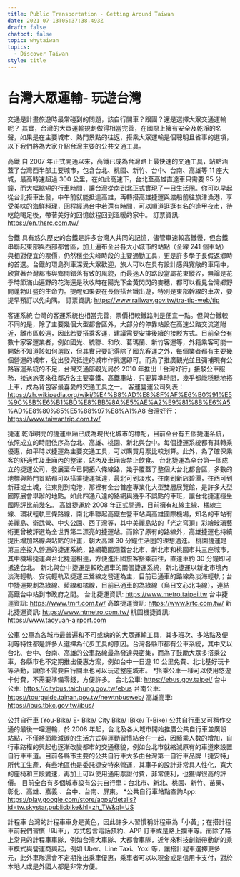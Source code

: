 ```yaml
---
title: Public Transportation - Getting Around Taiwan
date: 2021-07-13T05:37:38.493Z
draft: false
chatbot: false
topic: whytaiwan
topics:
  - Discover Taiwan
style: title
---
```

# 台灣大眾運輸- 玩遊台灣

交通是計畫旅遊時最常碰到的問題，該自行開車？跟團？還是選擇大眾交通運輸呢？
其實，台灣的大眾運輸規劃做得相當完善，在國際上擁有安全及乾淨的名聲，如果是在主要城市、熱門景點的往返，搭乘大眾運輸是個聰明且省事的選項，以下我們將為大家介紹台灣主要的公共交通工具。

高鐵
自 2007 年正式開通以來，高鐵已成為台灣路上最快速的交通工具，站點涵蓋了台灣西半部主要城市，包含台北、桃園、新竹、台中、台南、高雄等 11 座大城，最高時速超過 300 公里，在如此高速下，台北至高雄直達車只需要 95 分鐘，而大幅縮短的行車時間，讓台灣從南到北正式實現了一日生活圈。你可以早起從台北搭車出發，中午前就能抵達高雄，再轉搭高雄捷運與渡船前往旗津漁港，享受美味的海鮮料理，回程經過台中若還有時間，可以順道逛逛有名的逢甲夜市，待吃飽喝足後，帶著美好的回憶啟程回到溫暖的家中。
訂票資訊: https://en.thsrc.com.tw/

台鐵
具有悠久歷史的台鐵是許多台灣人共同的記憶，儘管車速較高鐵慢，但台鐵串聯起東部與西部都會區，加上遍布全台各大小城市的站點（全線 241 個車站）與相對便宜的票價，仍然穩坐尖峰時段的主要通勤工具，更是許多學子長假返鄉時的首選。台鐵的環島列車深受大眾歡迎，旅人可以在具有設計感與寬敞的車廂中，欣賞著台灣都市與鄉間錯落有致的風貌，而最迷人的路段當屬花東縱谷，無論是花季時節滿山遍野的花海還是秋收時在陽光下金黃閃閃的麥穗，都可以看見台灣鄉野間蓬勃旺盛的生命力。提醒如果要在長假搭台鐵出遊，特別是東部幹線的車次，要提早預訂以免向隅。
訂票資訊: https://www.railway.gov.tw/tra-tip-web/tip

客運系統
台灣的客運系統也相當完善，票價相較鐵路則是便宜一點。但與台鐵較不同的是，除了主要幾個大型都會區外，大部分的停靠站設在高速公路交流道附近，離市區較遠，因此若要搭乘客運，建議需要安排後續的接駁方式。目前全台有數十家客運業者，例如國光、統聯、和欣、葛瑪蘭、新竹客運等，外籍乘客可能一開始不知道該如何選取，但其實只要記得除了國光客運之外，每個業者都有主要幾個營運的城市，從出發與抵達的城市作挑選即可。而為了推廣觀光並且彌補現有公路客運系統的不足，台灣交通部觀光局於 2010 年推出「台灣好行」接駁公車服務，接送旅客來往鄰近各主要臺鐵、高鐵車站，只要算準時間，幾乎都能穩穩地搭上車，成為背包客最喜愛的交通工具之一。
客運營運公司列表：https://zh.wikipedia.org/wiki/%E4%B8%AD%E8%8F%AF%E6%B0%91%E5%9C%8B%E6%B1%BD%E8%BB%8A%E5%AE%A2%E9%81%8B%E6%A5%AD%E8%80%85%E5%88%97%E8%A1%A8
台灣好行：https://www.taiwantrip.com.tw/  

捷運
乾淨明亮的捷運車廂已成為現代化城市的標配，目前全台有五個捷運系統，依照成立的時間依序為台北、高雄、桃園、新北與台中。每個捷運系統都有其轉乘優惠，如平時以捷運為主要交通工具，可以購買月票比較划算。此外，為了確保乘客的舒適性及車廂內的整潔，站內及車廂皆禁止飲食。
台北捷運為全台第一個成立的捷運公司，發展至今已開拓六條線路，幾乎覆蓋了整個大台北都會區，多數的地標與熱門景點都可以搭乘捷運抵達，最北可到淡水，往南到新店碧潭，往西可到新莊或土城，往東則到南港，那裡有全台首座專業化大型雙層展覽館，是許多大型國際展會舉辦的地點。如此四通八達的路網與幾乎不誤點的車班，讓台北捷運穩坐國際評比前幾名。
高雄捷運於 2008 年正式開通，目前擁有紅線主線、橘線主線、環狀輕軌三條路線，南北串聯起高鐵左營車站與高雄國際機場，知名的車站有美麗島、衛武營、中央公園、西子灣等，其中美麗島站的「光之穹頂」彩繪玻璃藝術更曾被評選為全世界第二漂亮的捷運站。而除了原有的路線外，高雄捷運也持續提出增加路線與站點的計畫，朝大高雄 30 分鐘生活圈的理想邁進。
桃園捷運是第三座投入營運的捷運系統，路網範圍涵蓋台北市、新北市和桃園市共三座城市，其中機場捷運與台北捷運相連，方便進出國旅客搭乘前往，直達車約 30 分鐘即可抵達台北。
新北與台中捷運是較晚通車的兩個捷運系統，新北捷運以新北市境內淡海輕軌、安坑輕軌及捷運三鶯線之營運為主，目前已通車的路線為淡海輕軌；台中捷運規劃為綠線、藍線和橘線，目前已通車的為綠線（烏日文心北屯線），連結高鐵台中站到市政府之間。
台北捷運資訊: https://www.metro.taipei.tw
台中捷運資訊: https://www.tmrt.com.tw/
高雄捷運資訊: https://www.krtc.com.tw/
新北捷運資訊: https://www.ntmetro.com.tw/
桃園機捷資訊: https://www.taoyuan-airport.com

公車
公車為各城市最普遍和不可或缺的的大眾運輸工具，其多班次、多站點及便利等特性都是許多人選擇為代步工具的原因。台灣各縣市都有公車系統，其中又以台北、台中、台南、高雄的公車路線最為發達與密集，而為了鼓勵大眾多搭乘公車，各縣市也不定期推出優惠方案，例如台中一日遊 10 公里免費、北北基好玩卡等活動，讓你不需要自行開車也可以玩遊整座城市。
*搭乘公車一樣可以使用悠遊卡付費，不需要準備零錢，方便許多。
台北公車: https://ebus.gov.taipei/
台中公車: https://citybus.taichung.gov.tw/ebus
台南公車: https://tourguide.tainan.gov.tw/newtnbusweb/
高雄高車: https://ibus.tbkc.gov.tw/ibus/

公共自行車 (You-Bike/ E- Bike/ City Bike/ iBike/ T-Bike)
公共自行車又可稱作交通的最後一哩運輸，於 2008 年起，台北及各大城市開始推廣公共自行車並廣設站點，不僅將節能減碳的生活方式與運動習慣結合在一起，因騎乘人數的增加，自行車路權的興起也逐漸改變都市的交通樣貌，例如台北市就縮減原有的車道來設置自行車車道。目前各縣市主要的公共自行車大多由台灣第一自行車品牌「捷安特」所代工生產，有些地區也是委託捷安特來營運，其車子的設計非常具人性化，寬大的座椅和三段變速，再加上可以使用通用票證付費，非常便利，也獲得很高的評價。
目前全台有多個城市設有公共自行車：台北市、新北、桃園、新竹、苗栗、彰化、高雄、嘉義 、台中、台南、屏東。
*公共自行車站點查詢App: https://play.google.com/store/apps/details?id=tw.skystar.publicbike&hl=zh_TW&gl=US

計程車
台灣的計程車車身是黃色，因此許多人習慣稱計程車為「小黃」；在搭計程車前我們習慣「叫車」，方式包含電話預約、APP 訂車或是路上攔車等。而除了路上常見的計程車車隊，例如台灣大車隊、大都會車隊，近年來科技創新帶動新的乘車模式與營運商興起，例如 Uber、Line Taxi、Yoxi 等，讓搭計程車選擇更多元，此外車隊還會不定期推出乘車優惠，乘車者可以以現金或是信用卡支付，對於本地人或是外國人都是非常方便。